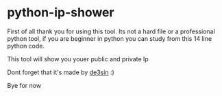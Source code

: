 # python-ip-shower

First of all thank you for using this tool. Its not a hard file or a professional python tool, if you are beginner in python you can study from this 14 line python code.

This tool will show you youer public and private Ip

Dont forget that it's made by [de3sin](https://github.com/de3sin) :)

Bye for now 


